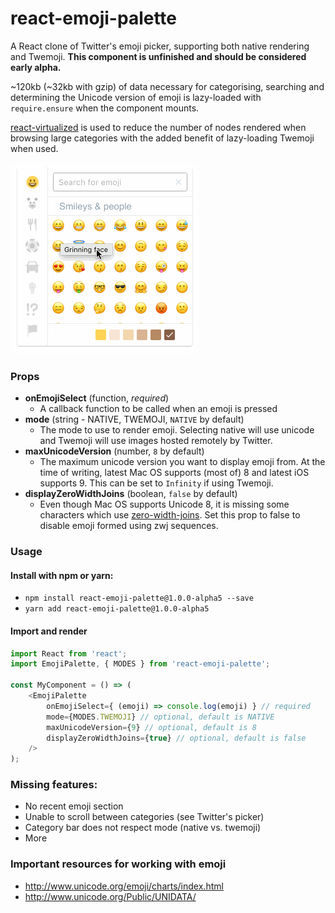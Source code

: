 # react-emoji-palette
A React clone of Twitter's emoji picker, supporting both native rendering and Twemoji. **This component is unfinished and should be considered early alpha.**

~120kb (~32kb with gzip) of data necessary for categorising, searching and determining the Unicode version of emoji is lazy-loaded with `require.ensure` when the component mounts.

[react-virtualized](https://github.com/bvaughn/react-virtualized) is used to reduce the number of nodes rendered when browsing large categories with the added benefit of lazy-loading Twemoji when used.

![](https://raw.githubusercontent.com/soutar/react-emoji-palette/master/react-emoji-palette.gif)

### Props

* **onEmojiSelect** (function, *required*)
  * A callback function to be called when an emoji is pressed
* **mode** (string - NATIVE, TWEMOJI, `NATIVE` by default)
  * The mode to use to render emoji. Selecting native will use unicode and Twemoji will use images hosted remotely by Twitter.
* **maxUnicodeVersion** (number, `8` by default)
  * The maximum unicode version you want to display emoji from. At the time of writing, latest Mac OS supports (most of) 8 and latest iOS supports 9. This can be set to `Infinity` if using Twemoji.
* **displayZeroWidthJoins** (boolean, `false` by default)
  * Even though Mac OS supports Unicode 8, it is missing some characters which use [zero-width-joins](http://unicode.org/emoji/charts/emoji-zwj-sequences.html). Set this prop to false to disable emoji formed using zwj sequences.

### Usage

#### Install with npm or yarn:
* `npm install react-emoji-palette@1.0.0-alpha5 --save`
* `yarn add react-emoji-palette@1.0.0-alpha5`

#### Import and render

```js
import React from 'react';
import EmojiPalette, { MODES } from 'react-emoji-palette';

const MyComponent = () => (
    <EmojiPalette
        onEmojiSelect={ (emoji) => console.log(emoji) } // required
        mode={MODES.TWEMOJI} // optional, default is NATIVE
        maxUnicodeVersion={9} // optional, default is 8
        displayZeroWidthJoins={true} // optional, default is false
    />
);

```
### Missing features:

* No recent emoji section
* Unable to scroll between categories (see Twitter's picker)
* Category bar does not respect mode (native vs. twemoji)
* More

### Important resources for working with emoji
* http://www.unicode.org/emoji/charts/index.html
* http://www.unicode.org/Public/UNIDATA/
